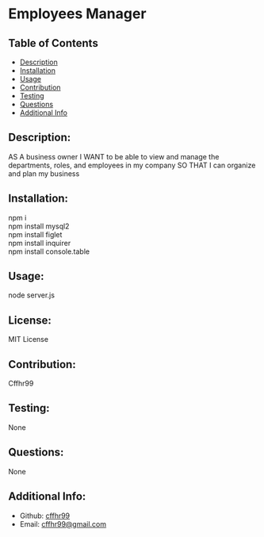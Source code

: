 # Employees Manager
  ## Table of Contents 
  - [Description](#description)
  - [Installation](#installation)
  - [Usage](#usage)
  - [Contribution](#contributions)
  - [Testing](#test)
  - [Questions](#questions)
  - [Additional Info](#additional-info)
  ## Description:
AS A business owner
I WANT to be able to view and manage the departments, roles, and employees in my company
SO THAT I can organize and plan my business
  ## Installation:
  npm i  
  npm install mysql2  
  npm install figlet  
  npm install inquirer  
  npm install console.table
  ## Usage:
 node server.js
  ## License:
  MIT License
  ## Contribution:
  Cffhr99
  ## Testing:
  None
  ## Questions:
  None
  ## Additional Info:
  - Github: [cffhr99](https://github.com/cffhr99)
  - Email: cffhr99@gmail.com
